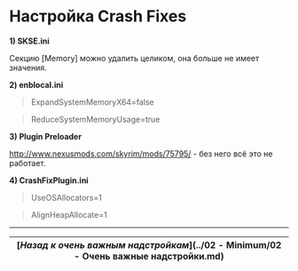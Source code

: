 # Настройка Crash Fixes

**1) SKSE.ini**

Секцию [Memory] можно удалить целиком, она больше не имеет значения.

**2) enblocal.ini**

> ExpandSystemMemoryX64=false

> ReduceSystemMemoryUsage=true

**3) Plugin Preloader**

http://www.nexusmods.com/skyrim/mods/75795/ - без него всё это не работает.

**4) CrashFixPlugin.ini**

> UseOSAllocators=1

> AlignHeapAllocate=1

------

|[*Назад к очень важным надстройкам*](../02 - Minimum/02 - Очень важные надстройки.md)|
|:---:|
